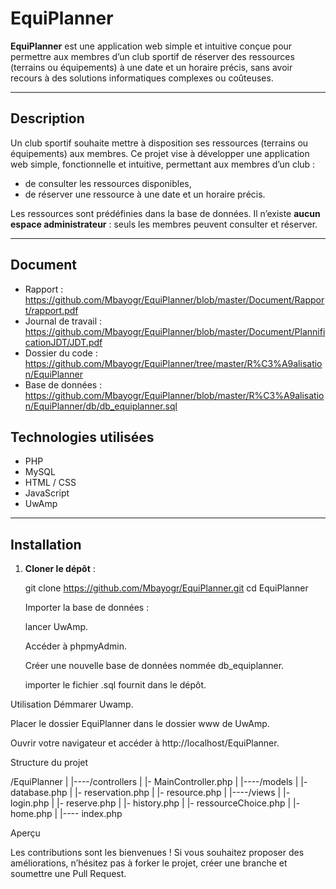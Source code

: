 # EquiPlanner

**EquiPlanner** est une application web simple et intuitive conçue pour permettre aux membres d’un club sportif de réserver des ressources (terrains ou équipements) à une date et un horaire précis, sans avoir recours à des solutions informatiques complexes ou coûteuses.

---

##  Description

Un club sportif souhaite mettre à disposition ses ressources (terrains ou équipements) aux membres. Ce projet vise à développer une application web simple, fonctionnelle et intuitive, permettant aux membres d’un club :

- de consulter les ressources disponibles,
- de réserver une ressource à une date et un horaire précis.

Les ressources sont prédéfinies dans la base de données. Il n’existe **aucun espace administrateur** : seuls les membres peuvent consulter et réserver.

---
## Document

- Rapport : https://github.com/Mbayogr/EquiPlanner/blob/master/Document/Rapport/rapport.pdf
- Journal de travail : https://github.com/Mbayogr/EquiPlanner/blob/master/Document/PlannificationJDT/JDT.pdf
- Dossier du code : https://github.com/Mbayogr/EquiPlanner/tree/master/R%C3%A9alisation/EquiPlanner
- Base de données : https://github.com/Mbayogr/EquiPlanner/blob/master/R%C3%A9alisation/EquiPlanner/db/db_equiplanner.sql

##  Technologies utilisées

- PHP  
- MySQL  
- HTML / CSS  
- JavaScript  
- UwAmp  

---

##  Installation

1. **Cloner le dépôt** :
   
   git clone https://github.com/Mbayogr/EquiPlanner.git
   cd EquiPlanner

    Importer la base de données :
   
   lancer UwAmp.
   
   Accéder à phpmyAdmin.
   
   Créer une nouvelle base de données nommée db_equiplanner.
   
   importer le fichier .sql fournit dans le dépôt.


Utilisation
Démmarer Uwamp.

Placer le dossier EquiPlanner dans le dossier www de UwAmp.

Ouvrir votre navigateur et accéder à http://localhost/EquiPlanner.

Structure du projet

/EquiPlanner
|
|----/controllers
|     |- MainController.php
|
|----/models
|     |- database.php
|     |- reservation.php
|     |- resource.php
|
|----/views
|     |- login.php
|     |- reserve.php
|     |- history.php
|     |- ressourceChoice.php
|     |- home.php
|
|---- index.php

Aperçu



Les contributions sont les bienvenues ! Si vous souhaitez proposer des améliorations, n’hésitez pas à forker le projet, créer une branche et soumettre une Pull Request.
